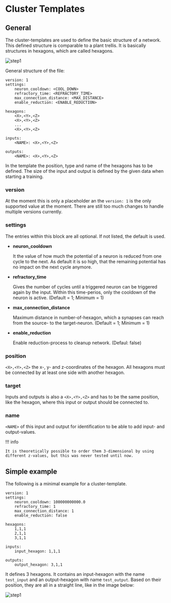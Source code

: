 # Cluster Templates

## General

The cluster-templates are used to define the basic structure of a network. This defined structure is
comparable to a plant trellis. It is basically structures in hexagons, which are called hexagons.

![step1](cluster_template_general.drawio)

General structure of the file:

```
version: 1
settings:
    neuron_cooldown: <COOL_DOWN>
    refractory_time: <REFRACTORY_TIME>
    max_connection_distance: <MAX_DISTANCE>
    enable_reduction: <ENABLE_REDUCTION>

hexagons:
    <X>,<Y>,<Z>
    <X>,<Y>,<Z>
    ...
    <X>,<Y>,<Z>

inputs:
    <NAME>: <X>,<Y>,<Z>

outputs:
    <NAME>: <X>,<Y>,<Z>
```

In the template the position, type and name of the hexagons has to be defined. The size of the input and output is defined by the given data when starting a training.

### version

At the moment this is only a placeholder an the `version: 1` is the only supported value at the
moment. There are still too much changes to handle multiple versions currently.

### settings

The entries within this block are all optional. If not listed, the default is used.

-   **neuron_cooldown**

    It the value of how much the potential of a neuron is reduced from one cycle to the next. As
    default it is so high, that the remaining potential has no impact on the next cycle anymore.

-   **refractory_time**

    Gives the number of cycles until a triggered neuron can be triggered again by the input. Within
    this time-perios, only the cooldown of the neuron is active. (Default = 1; Minimum = 1)

-   **max_connection_distance**

    Maximum distance in number-of-hexagon, which a synapses can reach from the source- to the
    target-neuron. (Default = 1; Minimum = 1)

-   **enable_reduction**

    Enable reduction-process to cleanup network. (Defaul: false)

### position

`<X>,<Y>,<Z>` the x-, y- and z-coordinates of the hexagon. All hexagons must be connected by at
least one side with another hexagon.

### target

Inputs and outputs is also a `<X>,<Y>,<Z>` and has to be the same position, like
the hexagon, where this input or output should be connected to.

### name

`<NAME>` of this input and output for identification to be able to add input- and output-values.

!!! info

    It is theoretically possible to order them 3-dimensional by using different z-values, but this was never tested until now.

## Simple example

The following is a minimal example for a cluster-template.

```
version: 1
settings:
    neuron_cooldown: 100000000000.0
    refractory_time: 1
    max_connection_distance: 1
    enable_reduction: false

hexagons:
    1,1,1
    2,1,1
    3,1,1

inputs:
    input_hexagon: 1,1,1

outputs:
    output_hexagon: 3,1,1
```

It defines 3 hexagons. It contains an input-hexagon with the name `test_input` and an output-hexagon
with name `test_output`. Based on their position, they are all in a straight line, like in the image
below:

![step1](cluster_template_example.drawio)
